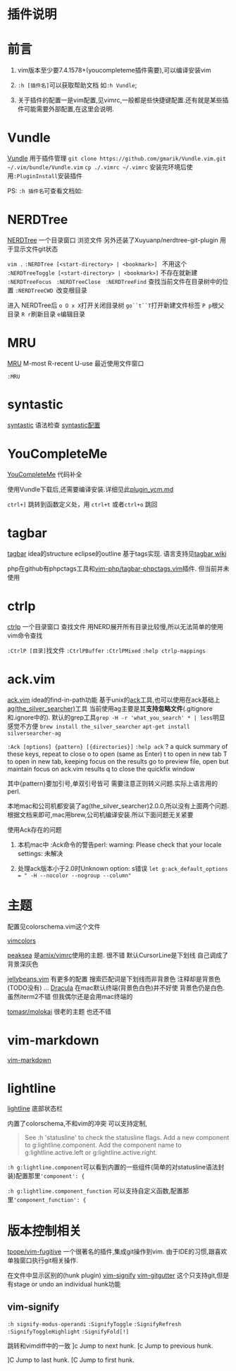 # 插件说明

# 前言

1. vim版本至少要7.4.1578+(youcompleteme插件需要),可以编译安装vim

2. `:h [插件名]`可以获取帮助文档 如`:h Vundle`;

3. 关于插件的配置一是vim配置,见vimrc,一般都是些快捷键配置.还有就是某些插件可能需要外部配置,在这里会说明.

# Vundle
[Vundle](https://github.com/VundleVim/Vundle.vim) 用于插件管理
`git clone https://github.com/gmarik/Vundle.vim.git ~/.vim/bundle/Vundle.vim`
`cp ./.vimrc ~/.vimrc`
 安装完环境后使用`:PluginInstall`安装插件
 
PS: `:h 插件名`可查看文档如:

# NERDTree
[NERDTree](https://github.com/scrooloose/nerdtree) 一个目录窗口 浏览文件
另外还装了Xuyuanp/nerdtree-git-plugin 用于显示文件git状态


`vim .`
`:NERDTree [<start-directory> | <bookmark>] ` 不用这个
`:NERDTreeToggle [<start-directory> | <bookmark>]` 不存在就新建
`:NERDTreeFocus `
`:NERDTreeClose `
`:NERDTreeFind` 查找当前文件在目录树中的位置
`:NERDTreeCWD `改变根目录

进入 NERDTree后
`o O x X`打开关闭目录树
`go``t``T`打开新建文件标签
`P p`根父目录
`R r`刷新目录
`e`编辑目录

# MRU
[MRU](https://github.com/vim-scripts/mru.vim) M-most R-recent U-use 最近使用文件窗口
 
`:MRU` 
 
# syntastic
[syntastic](https://github.com/vim-syntastic/syntastic) 语法检查
[syntastic配置](plugin_syntastic.md)

# YouCompleteMe
[YouCompleteMe](https://github.com/Valloric/YouCompleteMe) 代码补全

使用Vundle下载后,还需要编译安装.详细见此[plugin_ycm.md](plugin_ycm.md)

`ctrl+]` 跳转到函数定义处，用 `ctrl+t` 或者`ctrl+o` 跳回


# tagbar
[tagbar](https://github.com/majutsushi/tagbar) idea的structure eclipse的outline
基于tags实现. 语言支持见[tagbar wiki](https://github.com/majutsushi/tagbar/wiki)

php在github有phpctags工具和[vim-php/tagbar-phpctags.vim](https://github.com/vim-php/tagbar-phpctags.vim)插件.
但当前并未使用

# ctrlp
[ctrlp](https://github.com/kien/ctrlp.vim) 一个目录窗口 查找文件 
用NERD展开所有目录比较慢,所以无法简单的使用vim命令查找

`:CtrlP [目录]`找文件 
`:CtrlPBuffer`
`:CtrlPMixed`
`:help ctrlp-mappings`

# ack.vim
[ack.vim](https://github.com/mileszs/ack.vim) idea的find-in-path功能
基于unix的[ack](https://beyondgrep.com/documentation/)工具,也可以使用在ack基础上[ag(the_silver_searcher)](https://github.com/ggreer/the_silver_searcher)工具
当前使用ag主要是其**支持忽略文件**(.gitignore和.ignore中的).
默认的grep工具`grep -H -r 'what_you_search' * | less`明显感觉不方便
`brew install the_silver_searcher`
`apt-get install silversearcher-ag`

`:Ack [options] {pattern} [{directories}]`
`:help ack`
?    a quick summary of these keys, repeat to close
o    to open (same as Enter)
t    to open in new tab
T    to open in new tab, keeping focus on the results
go  to preview file, open but maintain focus on ack.vim results
q    to close the quickfix window

其中{pattern}要加引号,单双引号皆可 需要注意正则转义问题.实际上语言用的perl.

本地mac和公司机都安装了ag(the_silver_searcher)2.0.0,所以没有上面两个问题.
根据文档来即可,mac用brew,公司机编译安装.所以下面问题无关紧要



使用Ack存在的问题

1. 本机mac中 :Ack命令的警告perl: warning: Please check that your locale settings:
未解决

2. 处理ack版本小于2.0时Unknown option: s错误
 `let g:ack_default_options = " -H --nocolor --nogroup --column"`


# 主题
配置见colorschema.vim这个文件

[vimcolors](http://vimcolors.com/)

[peaksea](https://vim.sourceforge.io/scripts/script.php?script_id=3412) 
是[amix/vimrc](https://github.com/amix/vimrc)使用的主题.
很不错 默认CursorLine是下划线 自己调成了背景深灰色 

[jellybeans.vim](https://github.com/nanotech/jellybeans.vim)
 有更多的配置  搜索匹配词是下划线而非背景色 注释却是背景色(TODO没有) ...
[Dracula](https://draculatheme.com/vim/)
在mac默认终端(背景色白色)并不好使 背景色仍是白色.虽然iterm2不错 但我偶尔还是会用mac终端的

[tomasr/molokai](https://github.com/tomasr/molokai)
很老的主题 也还不错
 


# vim-markdown
[vim-markdown](https://github.com/plasticboy/vim-markdown)


# lightline
[lightline](https://github.com/itchyny/lightline.vim) 底部状态栏

内置了colorschema,不和vim的冲突
可以支持定制,

>See :h 'statusline' to check the statusline flags.
>Add a new component to g:lightline.component.
>Add the component name to g:lightline.active.left or g:lightline.active.right.

`:h g:lightline.component`可以看到内置的一些组件(简单的对statusline语法封装)配置那里`'component': {`

`:h g:lightline.component_function` 可以支持自定义函数,配置那里`'component_function': {`


# 版本控制相关

[tpope/vim-fugitive](https://github.com/tpope/vim-fugitive)
一个很著名的插件,集成git操作到vim. 由于IDE的习惯,跟喜欢单独窗口执行git相关操作.

在文件中显示区别的(hunk plugin)
[vim-signify](https://github.com/mhinz/vim-signify)
[vim-gitgutter](https://github.com/airblade/vim-gitgutter) 这个只支持git,但是有stage or undo an individual hunk功能

## vim-signify

`:h signify-modus-operandi`
`:SignifyToggle`
`:SignifyRefresh`
`:SignifyToggleHighlight`
`:SignifyFold[!]`

跳转和vimdiff中的一致
]c   Jump to next hunk.
[c   Jump to previous hunk.

]C   Jump to last hunk.
[C   Jump to first hunk.


